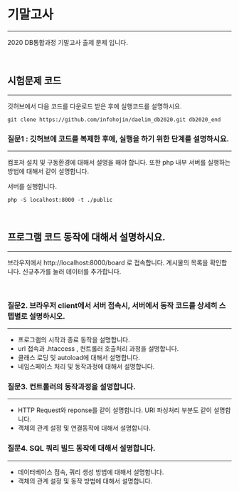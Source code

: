 # 기말고사
---
2020 DB통합과정 기말고사 출제 문제 입니다.

<br>

## 시험문제 코드
---
깃허브에서 다음 코드를 다운로드 받은 후에 실행코드를 설명하시요.

```console
git clone https://github.com/infohojin/daelim_db2020.git db2020_end
```

### 질문1 : 깃허브에 코드를 복제한 후에, 실행을 하기 위한 단계를 설명하시요. 
---
컴포저 설치 및 구동환경에 대해서 설명을 해야 합니다. 또한 php 내부 서버를 실행하는 방법에 대해서 같이 설명합니다.

서버를 실행합니다.
```console
php -S localhost:8000 -t ./public
```

<br>

## 프로그램 코드 동작에 대해서 설명하시요.
---
브라우저에서 http://localhost:8000/board 로 접속합니다.
계시물의 목록을 확인합니다. 신규추가를 눌러 데이터를 추가합니다.

<br>

### 질문2. 브라우저 client에서 서버 접속시, 서버에서 동작 코드를 상세히 스텝별로 설명하시오.
---
- 프로그램의 시작과 종료 동작을 설명합니다.
- url 접속과 .htaccess , 컨트롤러 호출처리 과정을 설명합니다.
- 클래스 로딩 및 autoload에 대해서 설명합니다.
- 네임스페이스 처리 및 동작과정에 대해서 설명합니다.

### 질문3. 컨트롤러의 동작과정을 설명합니다.
---
- HTTP Request와 reponse를 같이 설명합니다. URI 파싱처리 부분도 같이 설명합니다.
- 객체의 관계 설정 및 연결동작에 대해서 설명합니다.

### 질문4. SQL 쿼리 빌드 동작에 대해서 설명합니다.
---
- 데이터베이스 접속, 쿼리 생성 방법에 대해서 설명합니다.
- 객체의 관계 설정 및 동작 방법에 대해서 설명합니다.

